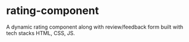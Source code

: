 # rating-component
A dynamic rating component along with review/feedback form built with tech stacks HTML, CSS, JS.
